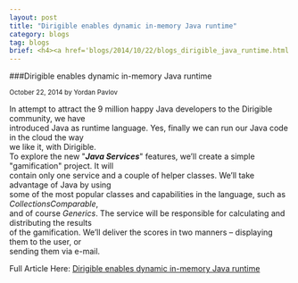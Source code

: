 ```yaml
---
layout: post
title: "Dirigible enables dynamic in-memory Java runtime"
category: blogs
tag: blogs
brief: <h4><a href='blogs/2014/10/22/blogs_dirigible_java_runtime.html'>Dirigible enables dynamic in-memory Java runtime</a></h4> <sub class="post-info">October 22, 2014 by Yordan Pavlov</sub></br> In attempt to attract the 9 million happy Java developers to the Dirigible community, we have...
---
```


###Dirigible enables dynamic in-memory Java runtime

<sub class="post-info">October 22, 2014 by Yordan Pavlov</sub>

In attempt to attract the 9 million happy Java developers to the Dirigible community, we have</br>
introduced Java as runtime language. Yes, finally we can run our Java code in the cloud the way<br>
we like it, with Dirigible.</br>
To explore the new "<strong><em>Java Services</em></strong>" features, we’ll create a simple "gamification" project. It will</br>
contain only one service and a couple of helper classes. We’ll take advantage of Java by using</br>
some of the most popular classes and capabilities in the language, such as <em>Collections</em><em>Comparable</em>,</br>
and of course <em>Generics</em>. The service will be responsible for calculating and distributing the results</br>
of the gamification. We’ll deliver the scores in two manners – displaying them to the user, or</br>
sending them via e-mail.


Full Article Here: [Dirigible enables dynamic in-memory Java runtime](http://scn.sap.com/community/developer-center/cloud-platform/blog/2014/10/22/dirigible-enables-dynamic-in-memory-java-runtime)
